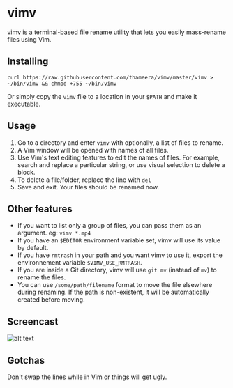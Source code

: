 # vimv

vimv is a terminal-based file rename utility that lets you easily mass-rename files using Vim.

## Installing

```
curl https://raw.githubusercontent.com/thameera/vimv/master/vimv > ~/bin/vimv && chmod +755 ~/bin/vimv
```

Or simply copy the `vimv` file to a location in your `$PATH` and make it executable.

## Usage

1. Go to a directory and enter `vimv` with optionally, a list of files to rename.
2. A Vim window will be opened with names of all files.
3. Use Vim's text editing features to edit the names of files. For example, search and replace a particular string, or use visual selection to delete a block.
4. To delete a file/folder, replace the line with `del`
5. Save and exit. Your files should be renamed now.

## Other features

* If you want to list only a group of files, you can pass them as an argument. eg: `vimv *.mp4`
* If you have an `$EDITOR` environment variable set, vimv will use its value by default.
* If you have `rmtrash` in your path and you want vimv to use it, export the environnement variable `$VIMV_USE_RMTRASH`.
* If you are inside a Git directory, vimv will use `git mv` (instead of `mv`) to rename the files.
* You can use `/some/path/filename` format to move the file elsewhere during renaming. If the path is non-existent, it will be automatically created before moving.

## Screencast

![alt text](screencast.gif "vimv in action")

## Gotchas

Don't swap the lines while in Vim or things will get ugly.
